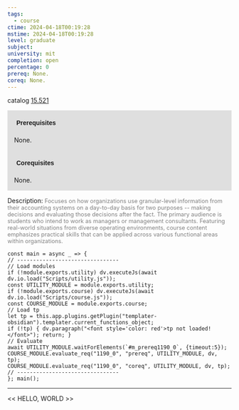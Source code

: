 ```yaml
---
tags:
  - course
ctime: 2024-04-18T00:19:28
mstime: 2024-04-18T00:19:28
level: graduate
subject: 
university: mit
completion: open
percentage: 0
prereq: None.
coreq: None.
---
```


catalog [15.521](http://student.mit.edu/catalog/m15b.html#15.521)

<span style="display: block; padding: 15px; background-color: rgb(100, 100, 100, 0.2);"><font id="m_prereq1190_0" style="display: block; font-family: Arial, sans-serif; font-weight: bold; padding: 5px">Prerequisites</font><br><span id="prereq1190_0">None.</span></span>
<span style="display: block; padding: 15px; background-color: rgb(100, 100, 100, 0.2);"><font id="m_coreq1190_0" style="display: block; font-family: Arial, sans-serif; font-weight: bold; padding: 5px">Corequisites</font><br><span id="coreq1190_0">None.</span></span>

<font style="">Description:</font>
<font style="color: grey; font-size: 0.8rem;">Focuses on how organizations use granular-level information from their accounting systems on a day-to-day basis for two purposes -- making decisions and evaluating those decisions after the fact. The primary audience is students who intend to work as managers or management consultants. Featuring real-world situations from diverse operating environments, course content emphasizes practical skills that can be applied across various functional areas within organizations.</font>

```dataviewjs
const main = async _ => {
// --------------------------------
// Load modules
if (!module.exports.utility) dv.executeJs(await dv.io.load("Scripts/utility.js"));
const UTILITY_MODULE = module.exports.utility;
if (!module.exports.course) dv.executeJs(await dv.io.load("Scripts/course.js"));
const COURSE_MODULE = module.exports.course;
// Load tp
let tp = this.app.plugins.getPlugin("templater-obsidian").templater.current_functions_object;
if (!tp) { dv.paragraph("<font style='color: red'>tp not loaded!</font>"); return; }
// Evaluate
await UTILITY_MODULE.waitForElements(`#m_prereq1190_0`, {timeout:5});
COURSE_MODULE.evaluate_req("1190_0", "prereq", UTILITY_MODULE, dv, tp);
COURSE_MODULE.evaluate_req("1190_0", "coreq", UTILITY_MODULE, dv, tp);
// --------------------------------
}; main();
```

---

<< HELLO, WORLD >>
